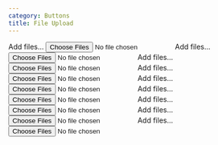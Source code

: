 ```yaml
---
category: Buttons
title: File Upload
---
```

<div class="docs-example">
  <span class="btn btn-default btn-file">
    <i class="icon icon-plus-circle"></i>
    <span>Add files...</span>
    <input type="file" name="files[]" multiple aria-label="upload files">
  </span>
  <span class="btn btn-primary btn-file">
    <i class="icon icon-plus-circle"></i>
    <span>Add files...</span>
    <input type="file" name="files[]" multiple aria-label="upload files">
  </span>
  <span class="btn btn-success btn-file">
    <i class="icon icon-plus-circle"></i>
    <span>Add files...</span>
    <input type="file" name="files[]" multiple aria-label="upload files">
  </span>
  <span class="btn btn-info btn-file">
    <i class="icon icon-plus-circle"></i>
    <span>Add files...</span>
    <input type="file" name="files[]" multiple aria-label="upload files">
  </span>
  <span class="btn btn-warning btn-file">
    <i class="icon icon-plus-circle"></i>
    <span>Add files...</span>
    <input type="file" name="files[]" multiple aria-label="upload files">
  </span>
  <span class="btn btn-danger btn-file">
    <i class="icon icon-plus-circle"></i>
    <span>Add files...</span>
    <input type="file" name="files[]" multiple aria-label="upload files">
  </span>
  <span class="btn btn-dark btn-file">
    <i class="icon icon-plus-circle"></i>
    <span>Add files...</span>
    <input type="file" name="files[]" multiple aria-label="upload files">
  </span>
  <span class="btn btn-ghost btn-file">
    <i class="icon icon-plus-circle"></i>
    <span>Add files...</span>
    <input type="file" name="files[]" multiple aria-label="upload files">
  </span>
  <span class="btn btn-link btn-file">
    <i class="icon icon-plus-circle"></i>
    <span>Add files...</span>
    <input type="file" name="files[]" multiple aria-label="upload files">
  </span>
</div>
